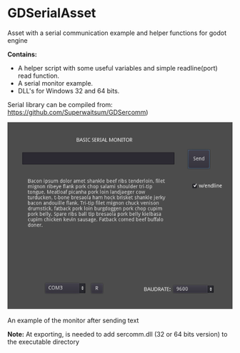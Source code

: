 # GDSerialAsset
Asset with a serial communication example and helper functions for godot engine

**Contains:**

 - A helper script with some useful variables and simple readline(port)
   read function. 
  - A serial monitor example. 
   - DLL's for Windows 32 and 64 bits.

Serial library can be compiled from: https://github.com/Superwaitsum/GDSercomm)

![Screenshot](Screenshot/monitor_preview.png)

An example of the monitor after sending text

**Note:** At exporting, is needed to add sercomm.dll (32 or 64 bits version) to the executable directory
